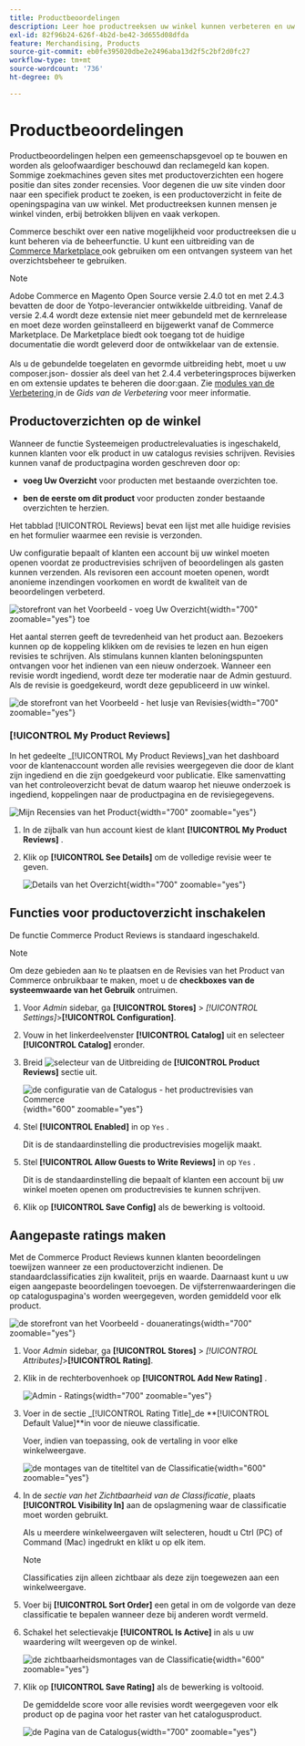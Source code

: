 ```yaml
---
title: Productbeoordelingen
description: Leer hoe productreeksen uw winkel kunnen verbeteren en uw producten geloofwaardiger kunnen maken.
exl-id: 82f96b24-626f-4b2d-be42-3d655d08dfda
feature: Merchandising, Products
source-git-commit: eb0fe395020dbe2e2496aba13d2f5c2bf2d0fc27
workflow-type: tm+mt
source-wordcount: '736'
ht-degree: 0%

---
```


# Productbeoordelingen

Productbeoordelingen helpen een gemeenschapsgevoel op te bouwen en worden als geloofwaardiger beschouwd dan reclamegeld kan kopen. Sommige zoekmachines geven sites met productoverzichten een hogere positie dan sites zonder recensies. Voor degenen die uw site vinden door naar een specifiek product te zoeken, is een productoverzicht in feite de openingspagina van uw winkel. Met productreeksen kunnen mensen je winkel vinden, erbij betrokken blijven en vaak verkopen.

Commerce beschikt over een native mogelijkheid voor productreeksen die u kunt beheren via de beheerfunctie. U kunt een uitbreiding van de [ Commerce Marketplace ](../getting-started/commerce-marketplace.md) ook gebruiken om een ontvangen systeem van het overzichtsbeheer te gebruiken.

>[!NOTE]
>
>Adobe Commerce en Magento Open Source versie 2.4.0 tot en met 2.4.3 bevatten de door de Yotpo-leverancier ontwikkelde uitbreiding. Vanaf de versie 2.4.4 wordt deze extensie niet meer gebundeld met de kernrelease en moet deze worden geïnstalleerd en bijgewerkt vanaf de Commerce Marketplace. De Marketplace biedt ook toegang tot de huidige documentatie die wordt geleverd door de ontwikkelaar van de extensie.
><br><br>
>Als u de gebundelde toegelaten en gevormde uitbreiding hebt, moet u uw composer.json- dossier als deel van het 2.4.4 verbeteringsproces bijwerken en om extensie updates te beheren die door:gaan. Zie [ modules van de Verbetering ](https://experienceleague.adobe.com/docs/commerce-operations/upgrade-guide/modules/upgrade.html) in de _Gids van de Verbetering_ voor meer informatie.

## Productoverzichten op de winkel

Wanneer de functie Systeemeigen productrelevaluaties is ingeschakeld, kunnen klanten voor elk product in uw catalogus revisies schrijven. Revisies kunnen vanaf de productpagina worden geschreven door op:

- **voeg Uw Overzicht** voor producten met bestaande overzichten toe.

- **ben de eerste om dit product** voor producten zonder bestaande overzichten te herzien.

Het tabblad [!UICONTROL Reviews] bevat een lijst met alle huidige revisies en het formulier waarmee een revisie is verzonden.

Uw configuratie bepaalt of klanten een account bij uw winkel moeten openen voordat ze productrevisies schrijven of beoordelingen als gasten kunnen verzenden. Als revisoren een account moeten openen, wordt anonieme inzendingen voorkomen en wordt de kwaliteit van de beoordelingen verbeterd.

![ storefront van het Voorbeeld - voeg Uw Overzicht ](./assets/storefront-review-this-product.png){width="700" zoomable="yes"} toe

Het aantal sterren geeft de tevredenheid van het product aan. Bezoekers kunnen op de koppeling klikken om de revisies te lezen en hun eigen revisies te schrijven. Als stimulans kunnen klanten beloningspunten ontvangen voor het indienen van een nieuw onderzoek. Wanneer een revisie wordt ingediend, wordt deze ter moderatie naar de Admin gestuurd. Als de revisie is goedgekeurd, wordt deze gepubliceerd in uw winkel.

![ de storefront van het Voorbeeld - het lusje van Revisies ](./assets/storefront-reviews-tab.png){width="700" zoomable="yes"}

### [!UICONTROL My Product Reviews]

In het gedeelte _[!UICONTROL My Product Reviews]_van het dashboard voor de klantenaccount worden alle revisies weergegeven die door de klant zijn ingediend en die zijn goedgekeurd voor publicatie. Elke samenvatting van het controleoverzicht bevat de datum waarop het nieuwe onderzoek is ingediend, koppelingen naar de productpagina en de revisiegegevens.

![ Mijn Recensies van het Product ](./assets/account-dashboard-my-product-reviews.png){width="700" zoomable="yes"}

1. In de zijbalk van hun account kiest de klant **[!UICONTROL My Product Reviews]** .

1. Klik op **[!UICONTROL See Details]** om de volledige revisie weer te geven.

   ![ Details van het Overzicht ](./assets/account-dashboard-my-product-reviews-details.png){width="700" zoomable="yes"}

## Functies voor productoverzicht inschakelen

De functie Commerce Product Reviews is standaard ingeschakeld.

>[!NOTE]
>
>Om deze gebieden aan `No` te plaatsen en de Revisies van het Product van Commerce onbruikbaar te maken, moet u de **checkboxes van de systeemwaarde van het Gebruik** ontruimen.

1. Voor _Admin_ sidebar, ga **[!UICONTROL Stores]** > _[!UICONTROL Settings]_>**[!UICONTROL Configuration]**.

1. Vouw in het linkerdeelvenster **[!UICONTROL Catalog]** uit en selecteer **[!UICONTROL Catalog]** eronder.

1. Breid ![ selecteur van de Uitbreiding ](../assets/icon-display-expand.png) de **[!UICONTROL Product Reviews]** sectie uit.

   ![ de configuratie van de Catalogus - het productrevisies van Commerce ](../configuration-reference/catalog/assets/catalog-product-reviews.png){width="600" zoomable="yes"}

1. Stel **[!UICONTROL Enabled]** in op `Yes` .

   Dit is de standaardinstelling die productrevisies mogelijk maakt.

1. Stel **[!UICONTROL Allow Guests to Write Reviews]** in op `Yes` .

   Dit is de standaardinstelling die bepaalt of klanten een account bij uw winkel moeten openen om productrevisies te kunnen schrijven.

1. Klik op **[!UICONTROL Save Config]** als de bewerking is voltooid.

## Aangepaste ratings maken

Met de Commerce Product Reviews kunnen klanten beoordelingen toewijzen wanneer ze een productoverzicht indienen. De standaardclassificaties zijn kwaliteit, prijs en waarde. Daarnaast kunt u uw eigen aangepaste beoordelingen toevoegen. De vijfsterrenwaarderingen die op cataloguspagina&#39;s worden weergegeven, worden gemiddeld voor elk product.

![ de storefront van het Voorbeeld - douaneratings ](./assets/attribute-custom-ratings-review.png){width="700" zoomable="yes"}

1. Voor _Admin_ sidebar, ga **[!UICONTROL Stores]** > _[!UICONTROL Attributes]_>**[!UICONTROL Rating]**.

1. Klik in de rechterbovenhoek op **[!UICONTROL Add New Rating]** .

   ![ Admin - Ratings ](./assets/product-reviews-rating.png){width="700" zoomable="yes"}

1. Voer in de sectie _[!UICONTROL Rating Title]_de **[!UICONTROL Default Value]**in voor de nieuwe classificatie.

   Voer, indien van toepassing, ook de vertaling in voor elke winkelweergave.

   ![ de montages van de titeltitel van de Classificatie ](./assets/product-rating-title.png){width="600" zoomable="yes"}

1. In de _sectie van het Zichtbaarheid van de Classificatie_, plaats **[!UICONTROL Visibility In]** aan de opslagmening waar de classificatie moet worden gebruikt.

   Als u meerdere winkelweergaven wilt selecteren, houdt u Ctrl (PC) of Command (Mac) ingedrukt en klikt u op elk item.

   >[!NOTE]
   >
   >Classificaties zijn alleen zichtbaar als deze zijn toegewezen aan een winkelweergave.

1. Voer bij **[!UICONTROL Sort Order]** een getal in om de volgorde van deze classificatie te bepalen wanneer deze bij anderen wordt vermeld.

1. Schakel het selectievakje **[!UICONTROL Is Active]** in als u uw waardering wilt weergeven op de winkel.

   ![ de zichtbaarheidsmontages van de Classificatie ](./assets/product-rating-visibility.png){width="600" zoomable="yes"}

1. Klik op **[!UICONTROL Save Rating]** als de bewerking is voltooid.

   De gemiddelde score voor alle revisies wordt weergegeven voor elk product op de pagina voor het raster van het catalogusproduct.

   ![ de Pagina van de Catalogus ](./assets/catalog-rating-page.png){width="700" zoomable="yes"}
